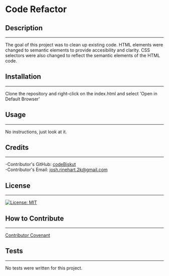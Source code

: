 
  # Code Refactor   

  ## Description
  ---

  The goal of this project was to clean up existing code. HTML elements were changed to semantic elements to provide accesibility and clarity. CSS selectors were also changed to reflect the semantic elements of the HTML code.   

  ## Installation
  ---

  Clone the repository and right-click on the index.html and select 'Open in Default Browser'   

  ## Usage
  ---

  No instructions, just look at it.   

  ## Credits
  ---

  -Contributor's GitHub: [codeBiskut](github.com/codeBiskut)   
  -Contributor's Email: <josh.rinehart.2k@gmail.com>   

  ## License
  ---

  
  [![License: MIT](https://img.shields.io/badge/License-MIT-yellow.svg)](https://opensource.org/licenses/MIT)   

  ## How to Contribute
  ---

     

  [Contributor Covenant](https://www.contributor-covenant.org/)   

  ## Tests
  ---

  No tests were written for this project.   

  